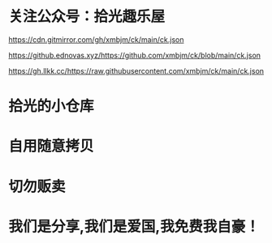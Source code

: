 # 关注公众号：拾光趣乐屋
https://cdn.gitmirror.com/gh/xmbjm/ck/main/ck.json

https://github.ednovas.xyz/https://github.com/xmbjm/ck/blob/main/ck.json

https://gh.llkk.cc/https://raw.githubusercontent.com/xmbjm/ck/main/ck.json

# 拾光的小仓库
# 自用随意拷贝
# 切勿贩卖
# 我们是分享,我们是爱国,我免费我自豪！
